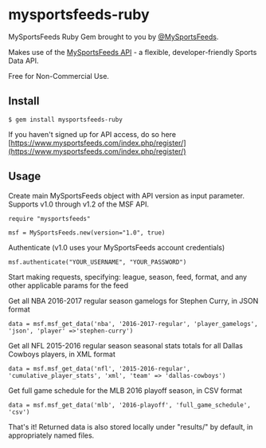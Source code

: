 # mysportsfeeds-ruby

MySportsFeeds Ruby Gem brought to you by [@MySportsFeeds](https://twitter.com/MySportsFeeds).

Makes use of the [MySportsFeeds API](https://www.mysportsfeeds.com) - a flexible, developer-friendly Sports Data API.

Free for Non-Commercial Use.

## Install

```
$ gem install mysportsfeeds-ruby
```

If you haven't signed up for API access, do so here [https://www.mysportsfeeds.com/index.php/register/](https://www.mysportsfeeds.com/index.php/register/)

## Usage

Create main MySportsFeeds object with API version as input parameter. Supports v1.0 through v1.2 of the MSF API.

```
require "mysportsfeeds"

msf = MySportsFeeds.new(version="1.0", true)
```

Authenticate (v1.0 uses your MySportsFeeds account credentials)

```
msf.authenticate("YOUR_USERNAME", "YOUR_PASSWORD")
```

Start making requests, specifying: league, season, feed, format, and any other applicable params for the feed

Get all NBA 2016-2017 regular season gamelogs for Stephen Curry, in JSON format

```
data = msf.msf_get_data('nba', '2016-2017-regular', 'player_gamelogs', 'json', 'player' =>'stephen-curry')
```

Get all NFL 2015-2016 regular season seasonal stats totals for all Dallas Cowboys players, in XML format

```
data = msf.msf_get_data('nfl', '2015-2016-regular', 'cumulative_player_stats', 'xml', 'team' => 'dallas-cowboys')
```

Get full game schedule for the MLB 2016 playoff season, in CSV format

```
data = msf.msf_get_data('mlb', '2016-playoff', 'full_game_schedule', 'csv')
```

That's it!  Returned data is also stored locally under "results/" by default, in appropriately named files.
